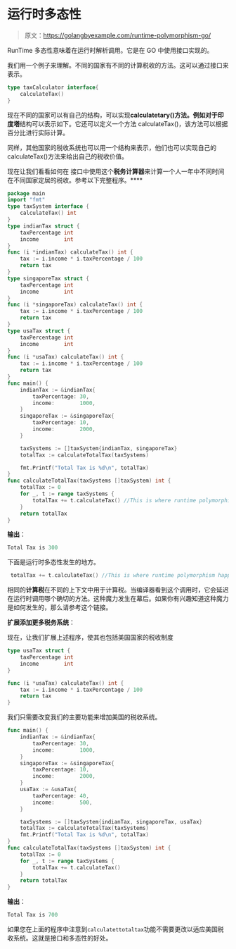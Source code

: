 # 运行时多态性

> 原文：<https://golangbyexample.com/runtime-polymorphism-go/>

RunTime 多态性意味着在运行时解析调用。它是在 GO 中使用接口实现的。

我们用一个例子来理解。不同的国家有不同的计算税收的方法。这可以通过接口来表示。

```go
type taxCalculator interface{
    calculateTax()
}
```

现在不同的国家可以有自己的结构，可以实现**calculatetary()**方法。例如对于**印度塔**结构可以表示如下。它还可以定义一个方法 calculateTax()，该方法可以根据百分比进行实际计算。

同样，其他国家的税收系统也可以用一个结构来表示，他们也可以实现自己的 calculateTax()方法来给出自己的税收价值。

现在让我们看看如何在 接口中使用这个**税务计算器**来计算一个人一年中不同时间在不同国家定居的税收。参考以下完整程序。****

```go
package main
import "fmt"
type taxSystem interface {
    calculateTax() int
}
type indianTax struct {
    taxPercentage int
    income        int
}
func (i *indianTax) calculateTax() int {
    tax := i.income * i.taxPercentage / 100
    return tax
}
type singaporeTax struct {
    taxPercentage int
    income        int
}
func (i *singaporeTax) calculateTax() int {
    tax := i.income * i.taxPercentage / 100
    return tax
}
type usaTax struct {
    taxPercentage int
    income        int
}
func (i *usaTax) calculateTax() int {
    tax := i.income * i.taxPercentage / 100
    return tax
}
func main() {
    indianTax := &indianTax{
        taxPercentage: 30,
        income:        1000,
    }
    singaporeTax := &singaporeTax{
        taxPercentage: 10,
        income:        2000,
    }

    taxSystems := []taxSystem{indianTax, singaporeTax}
    totalTax := calculateTotalTax(taxSystems)

    fmt.Printf("Total Tax is %d\n", totalTax)
}
func calculateTotalTax(taxSystems []taxSystem) int {
    totalTax := 0
    for _, t := range taxSystems {
        totalTax += t.calculateTax() //This is where runtime polymorphism happens
    }
    return totalTax
}
```

**输出**：

```go
Total Tax is 300
```

下面是运行时多态性发生的地方。

```go
 totalTax += t.calculateTax() //This is where runtime polymorphism happens
```

相同的**计算税**在不同的上下文中用于计算税。当编译器看到这个调用时，它会延迟在运行时调用哪个确切的方法。这种魔力发生在幕后。如果你有兴趣知道这种魔力是如何发生的，那么请参考这个链接。

**扩展添加更多税务系统**：

现在，让我们扩展上述程序，使其也包括美国国家的税收制度

```go
type usaTax struct {
    taxPercentage int
    income        int
}

func (i *usaTax) calculateTax() int {
    tax := i.income * i.taxPercentage / 100
    return tax
}
```

我们只需要改变我们的主要功能来增加美国的税收系统。

```go
func main() {
    indianTax := &indianTax{
        taxPercentage: 30,
        income:        1000,
    }
    singaporeTax := &singaporeTax{
        taxPercentage: 10,
        income:        2000,
    }
    usaTax := &usaTax{
        taxPercentage: 40,
        income:        500,
    }

    taxSystems := []taxSystem{indianTax, singaporeTax, usaTax}
    totalTax := calculateTotalTax(taxSystems)
    fmt.Printf("Total Tax is %d\n", totalTax)
}
func calculateTotalTax(taxSystems []taxSystem) int {
    totalTax := 0
    for _, t := range taxSystems {
        totalTax += t.calculateTax()
    }
    return totalTax
}
```

**输出**：

```go
Total Tax is 700
```

如果您在上面的程序中注意到`calculatettotaltax`功能不需要更改以适应美国税收系统。这就是接口和多态性的好处。